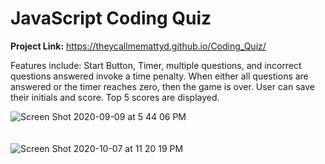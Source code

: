 # JavaScript Coding Quiz</br>

<b>Project Link:</b> https://theycallmemattyd.github.io/Coding_Quiz/

Features include: Start Button, Timer, multiple questions, and incorrect questions answered invoke a time penalty.
When either all questions are answered or the timer reaches zero, then the game is over. User can save their initials and score. Top 5 scores are displayed.

![Screen Shot 2020-09-09 at 5 44 06 PM](https://user-images.githubusercontent.com/66084799/92658295-557d2c80-f2c4-11ea-903b-4d3abf5fb9f6.png)
<br>
<br>
<br>
![Screen Shot 2020-10-07 at 11 20 19 PM](https://user-images.githubusercontent.com/66084799/95411146-b6b01400-08f3-11eb-81ec-3be4d6e0a038.png)

